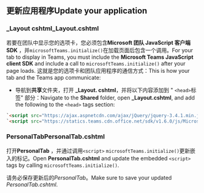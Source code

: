 ## <a name="update-your-application"></a><span data-ttu-id="4c4d7-101">更新应用程序</span><span class="sxs-lookup"><span data-stu-id="4c4d7-101">Update your application</span></span>

### <a name="_layoutcshtml"></a><span data-ttu-id="4c4d7-102">_Layout cshtml</span><span class="sxs-lookup"><span data-stu-id="4c4d7-102">_Layout.cshtml</span></span>

<span data-ttu-id="4c4d7-103">若要在团队中显示您的选项卡，您必须包含**Microsoft 团队 JavaScript 客户端 SDK** ，并`microsoftTeams.initialize()`在加载页面后包含一个调用。</span><span class="sxs-lookup"><span data-stu-id="4c4d7-103">For your tab to display in Teams, you must include the **Microsoft Teams JavaScript client SDK** and include a call to `microsoftTeams.initialize()` after your page loads.</span></span> <span data-ttu-id="4c4d7-104">这就是您的选项卡和团队应用程序的通信方式：</span><span class="sxs-lookup"><span data-stu-id="4c4d7-104">This is how your tab and the Teams app communicate:</span></span>

- <span data-ttu-id="4c4d7-105">导航到**共享**文件夹，打开 **_Layout. cshtml**，并将以下内容添加到 " `<head>`标签" 部分：</span><span class="sxs-lookup"><span data-stu-id="4c4d7-105">Navigate to the **Shared** folder, open **_Layout.cshtml**, and add the following to the `<head>` tags section:</span></span>

```html
`<script src="https://ajax.aspnetcdn.com/ajax/jQuery/jquery-3.4.1.min.js"></script>`
`<script src="https://statics.teams.cdn.office.net/sdk/v1.6.0/js/MicrosoftTeams.min.js"></script>`
```

### <a name="personaltabcshtml"></a><span data-ttu-id="4c4d7-106">PersonalTab</span><span class="sxs-lookup"><span data-stu-id="4c4d7-106">PersonalTab.cshtml</span></span>

<span data-ttu-id="4c4d7-107">打开**PersonalTab** ，并通过调用`<script>` `microsoftTeams.initialize()`更新嵌入的标记。</span><span class="sxs-lookup"><span data-stu-id="4c4d7-107">Open **PersonalTab.cshtml** and update the embedded `<script>` tags by calling `microsoftTeams.initialize()`.</span></span>

<span data-ttu-id="4c4d7-108">请务必保存更新后的*PersonalTab*。</span><span class="sxs-lookup"><span data-stu-id="4c4d7-108">Make sure to save your updated *PersonalTab.cshtml*.</span></span>